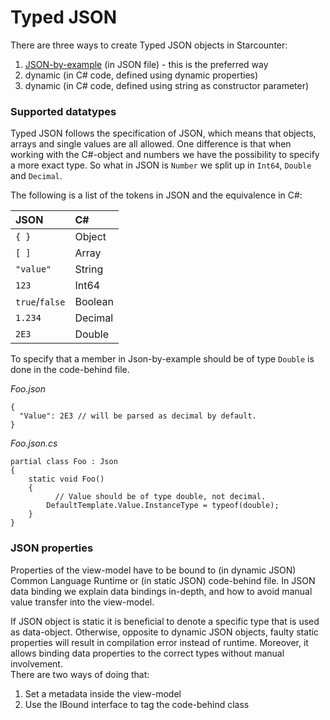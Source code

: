 # Typed JSON

There are three ways to create Typed JSON objects in Starcounter:

1. [JSON-by-example](json-by-example.md) \(in JSON file\) - this is the preferred way
2. dynamic \(in C\# code, defined using dynamic properties\)
3. dynamic \(in C\# code, defined using string as constructor parameter\)

### Supported datatypes

Typed JSON follows the specification of JSON, which means that objects, arrays and single values are all allowed. One difference is that when working with the C\#-object and numbers we have the possibility to specify a more exact type. So what in JSON is `Number` we split up in `Int64`, `Double` and `Decimal`.

The following is a list of the tokens in JSON and the equivalence in C\#:

| JSON | C\# |
| :--- | :--- |
| `{ }` | Object |
| `[ ]` | Array |
| `"value"` | String |
| `123` | Int64 |
| `true`/`false` | Boolean |
| `1.234` | Decimal |
| `2E3` | Double |

To specify that a member in Json-by-example should be of type `Double` is done in the code-behind file.

_Foo.json_

```
{
  "Value": 2E3 // will be parsed as decimal by default.
}
```

_Foo.json.cs_

```
partial class Foo : Json
{
    static void Foo()
    {
          // Value should be of type double, not decimal.
        DefaultTemplate.Value.InstanceType = typeof(double);
    }
}
```

### JSON properties

Properties of the view-model have to be bound to \(in dynamic JSON\) Common Language Runtime or \(in static JSON\) code-behind file. In JSON data binding we explain data bindings in-depth, and how to avoid manual value transfer into the view-model.

If JSON object is static it is beneficial to denote a specific type that is used as data-object. Otherwise, opposite to dynamic JSON objects, faulty static properties will result in compilation error instead of runtime. Moreover, it allows binding data properties to the correct types without manual involvement.  
There are two ways of doing that:

1. Set a metadata inside the view-model
2. Use the IBound interface to tag the code-behind class





